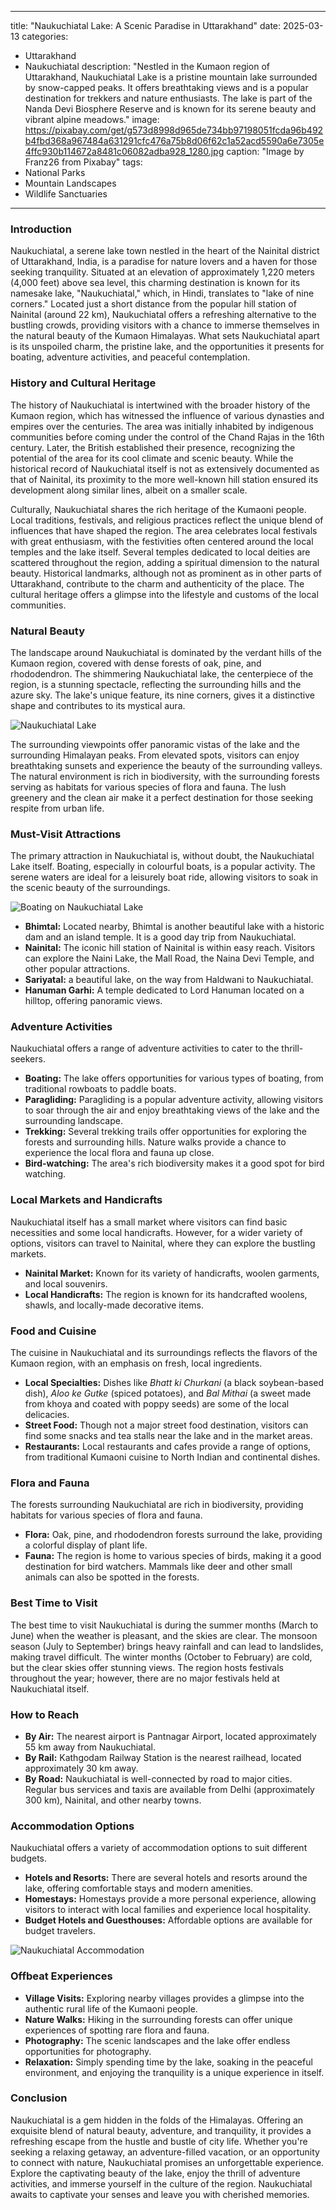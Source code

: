 
---
title: "Naukuchiatal Lake: A Scenic Paradise in Uttarakhand"
date: 2025-03-13
categories:
  - Uttarakhand
  - Naukuchiatal
description: "Nestled in the Kumaon region of Uttarakhand, Naukuchiatal Lake is a pristine mountain lake surrounded by snow-capped peaks. It offers breathtaking views and is a popular destination for trekkers and nature enthusiasts. The lake is part of the Nanda Devi Biosphere Reserve and is known for its serene beauty and vibrant alpine meadows."
image: https://pixabay.com/get/g573d8998d965de734bb97198051fcda96b492b4fbd368a967484a631291cfc476a75b8d06f62c1a52acd5590a6e7305e4ffc930b114672a8481c06082adba928_1280.jpg
caption: "Image by Franz26 from Pixabay"
tags: 
  - National Parks
  - Mountain Landscapes
  - Wildlife Sanctuaries
---


### **Introduction**

Naukuchiatal, a serene lake town nestled in the heart of the Nainital district of Uttarakhand, India, is a paradise for nature lovers and a haven for those seeking tranquility. Situated at an elevation of approximately 1,220 meters (4,000 feet) above sea level, this charming destination is known for its namesake lake, "Naukuchiatal," which, in Hindi, translates to "lake of nine corners." Located just a short distance from the popular hill station of Nainital (around 22 km), Naukuchiatal offers a refreshing alternative to the bustling crowds, providing visitors with a chance to immerse themselves in the natural beauty of the Kumaon Himalayas. What sets Naukuchiatal apart is its unspoiled charm, the pristine lake, and the opportunities it presents for boating, adventure activities, and peaceful contemplation.

### **History and Cultural Heritage**

The history of Naukuchiatal is intertwined with the broader history of the Kumaon region, which has witnessed the influence of various dynasties and empires over the centuries. The area was initially inhabited by indigenous communities before coming under the control of the Chand Rajas in the 16th century. Later, the British established their presence, recognizing the potential of the area for its cool climate and scenic beauty. While the historical record of Naukuchiatal itself is not as extensively documented as that of Nainital, its proximity to the more well-known hill station ensured its development along similar lines, albeit on a smaller scale.

Culturally, Naukuchiatal shares the rich heritage of the Kumaoni people. Local traditions, festivals, and religious practices reflect the unique blend of influences that have shaped the region. The area celebrates local festivals with great enthusiasm, with the festivities often centered around the local temples and the lake itself. Several temples dedicated to local deities are scattered throughout the region, adding a spiritual dimension to the natural beauty. Historical landmarks, although not as prominent as in other parts of Uttarakhand, contribute to the charm and authenticity of the place. The cultural heritage offers a glimpse into the lifestyle and customs of the local communities.

### **Natural Beauty**

The landscape around Naukuchiatal is dominated by the verdant hills of the Kumaon region, covered with dense forests of oak, pine, and rhododendron. The shimmering Naukuchiatal lake, the centerpiece of the region, is a stunning spectacle, reflecting the surrounding hills and the azure sky. The lake's unique feature, its nine corners, gives it a distinctive shape and contributes to its mystical aura.

<img src="placeholder_image_naukuchiatal_lake.jpg" alt="Naukuchiatal Lake">

The surrounding viewpoints offer panoramic vistas of the lake and the surrounding Himalayan peaks. From elevated spots, visitors can enjoy breathtaking sunsets and experience the beauty of the surrounding valleys. The natural environment is rich in biodiversity, with the surrounding forests serving as habitats for various species of flora and fauna. The lush greenery and the clean air make it a perfect destination for those seeking respite from urban life.

### **Must-Visit Attractions**

The primary attraction in Naukuchiatal is, without doubt, the Naukuchiatal Lake itself. Boating, especially in colourful boats, is a popular activity. The serene waters are ideal for a leisurely boat ride, allowing visitors to soak in the scenic beauty of the surroundings.

<img src="placeholder_image_boating_naukuchiatal.jpg" alt="Boating on Naukuchiatal Lake">

*   **Bhimtal:** Located nearby, Bhimtal is another beautiful lake with a historic dam and an island temple. It is a good day trip from Naukuchiatal.
*   **Nainital:** The iconic hill station of Nainital is within easy reach. Visitors can explore the Naini Lake, the Mall Road, the Naina Devi Temple, and other popular attractions.
*   **Sariyatal:** a beautiful lake, on the way from Haldwani to Naukuchiatal.
*   **Hanuman Garhi:** A temple dedicated to Lord Hanuman located on a hilltop, offering panoramic views.

### **Adventure Activities**

Naukuchiatal offers a range of adventure activities to cater to the thrill-seekers.

*   **Boating:** The lake offers opportunities for various types of boating, from traditional rowboats to paddle boats.
*   **Paragliding:** Paragliding is a popular adventure activity, allowing visitors to soar through the air and enjoy breathtaking views of the lake and the surrounding landscape.
*   **Trekking:** Several trekking trails offer opportunities for exploring the forests and surrounding hills. Nature walks provide a chance to experience the local flora and fauna up close.
*   **Bird-watching:** The area's rich biodiversity makes it a good spot for bird watching.

### **Local Markets and Handicrafts**

Naukuchiatal itself has a small market where visitors can find basic necessities and some local handicrafts. However, for a wider variety of options, visitors can travel to Nainital, where they can explore the bustling markets.

*   **Nainital Market:** Known for its variety of handicrafts, woolen garments, and local souvenirs.
*   **Local Handicrafts:** The region is known for its handcrafted woolens, shawls, and locally-made decorative items.

### **Food and Cuisine**

The cuisine in Naukuchiatal and its surroundings reflects the flavors of the Kumaon region, with an emphasis on fresh, local ingredients.

*   **Local Specialties:** Dishes like *Bhatt ki Churkani* (a black soybean-based dish), *Aloo ke Gutke* (spiced potatoes), and *Bal Mithai* (a sweet made from khoya and coated with poppy seeds) are some of the local delicacies.
*   **Street Food:** Though not a major street food destination, visitors can find some snacks and tea stalls near the lake and in the market areas.
*   **Restaurants:** Local restaurants and cafes provide a range of options, from traditional Kumaoni cuisine to North Indian and continental dishes.

### **Flora and Fauna**

The forests surrounding Naukuchiatal are rich in biodiversity, providing habitats for various species of flora and fauna.

*   **Flora:** Oak, pine, and rhododendron forests surround the lake, providing a colorful display of plant life.
*   **Fauna:** The region is home to various species of birds, making it a good destination for bird watchers. Mammals like deer and other small animals can also be spotted in the forests.

### **Best Time to Visit**

The best time to visit Naukuchiatal is during the summer months (March to June) when the weather is pleasant, and the skies are clear. The monsoon season (July to September) brings heavy rainfall and can lead to landslides, making travel difficult. The winter months (October to February) are cold, but the clear skies offer stunning views. The region hosts festivals throughout the year; however, there are no major festivals held at Naukuchiatal itself.

### **How to Reach**

*   **By Air:** The nearest airport is Pantnagar Airport, located approximately 55 km away from Naukuchiatal.
*   **By Rail:** Kathgodam Railway Station is the nearest railhead, located approximately 30 km away.
*   **By Road:** Naukuchiatal is well-connected by road to major cities. Regular bus services and taxis are available from Delhi (approximately 300 km), Nainital, and other nearby towns.

### **Accommodation Options**

Naukuchiatal offers a variety of accommodation options to suit different budgets.

*   **Hotels and Resorts:** There are several hotels and resorts around the lake, offering comfortable stays and modern amenities.
*   **Homestays:** Homestays provide a more personal experience, allowing visitors to interact with local families and experience local hospitality.
*   **Budget Hotels and Guesthouses:** Affordable options are available for budget travelers.

<img src="placeholder_image_naukuchiatal_accommodation.jpg" alt="Naukuchiatal Accommodation">

### **Offbeat Experiences**

*   **Village Visits:** Exploring nearby villages provides a glimpse into the authentic rural life of the Kumaoni people.
*   **Nature Walks:** Hiking in the surrounding forests can offer unique experiences of spotting rare flora and fauna.
*   **Photography:** The scenic landscapes and the lake offer endless opportunities for photography.
*   **Relaxation:** Simply spending time by the lake, soaking in the peaceful environment, and enjoying the tranquility is a unique experience in itself.

### **Conclusion**

Naukuchiatal is a gem hidden in the folds of the Himalayas. Offering an exquisite blend of natural beauty, adventure, and tranquility, it provides a refreshing escape from the hustle and bustle of city life. Whether you're seeking a relaxing getaway, an adventure-filled vacation, or an opportunity to connect with nature, Naukuchiatal promises an unforgettable experience. Explore the captivating beauty of the lake, enjoy the thrill of adventure activities, and immerse yourself in the culture of the region. Naukuchiatal awaits to captivate your senses and leave you with cherished memories.


